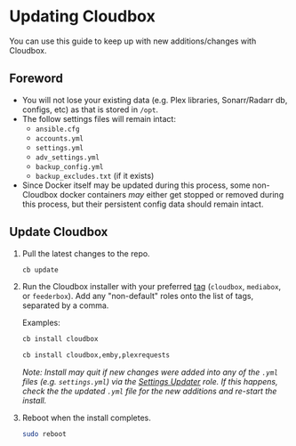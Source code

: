 # Updating Cloudbox

You can use this guide to keep up with new additions/changes with Cloudbox.

## Foreword

* You will not lose your existing data \(e.g. Plex libraries, Sonarr/Radarr db, configs, etc\) as that is stored in `/opt`.
* The follow settings files will remain intact:
  * `ansible.cfg`
  * `accounts.yml`
  * `settings.yml`
  * `adv_settings.yml`
  * `backup_config.yml`
  * `backup_excludes.txt` \(if it exists\)
* Since Docker itself may be updated during this process, some non-Cloudbox docker containers _may_ either get stopped or removed during this process, but their persistent config data should remain intact.

## Update Cloudbox

1. Pull the latest changes to the repo.

   ```bash
   cb update
   ```

2. Run the Cloudbox installer with your preferred [tag](../basics/basics-cloudbox-install-types.md) \(`cloudbox`, `mediabox`, or `feederbox`\). Add any "non-default" roles onto the list of tags, separated by a comma.

   Examples:

   ```bash
   cb install cloudbox
   ```

   ```bash
   cb install cloudbox,emby,plexrequests
   ```

   _Note: Install may quit if new changes were added into any of the `.yml` files \(e.g. `settings.yml`\) via the_ [_Settings Updater_](settings-updater.md) _role. If this happens, check the the updated `.yml` file for the new additions and re-start the install._

3. Reboot when the install completes.

   ```bash
   sudo reboot
   ```


